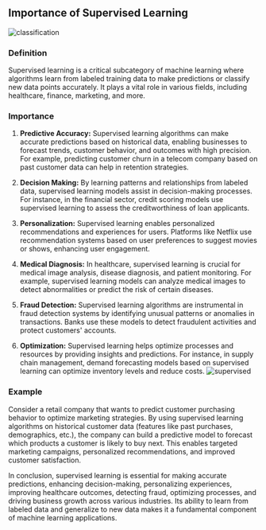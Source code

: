 ## Importance of Supervised Learning

![classification](https://www.simplilearn.com/ice9/free_resources_article_thumb/Supervised_ML_3.PNG)

### Definition

Supervised learning is a critical subcategory of machine learning where algorithms learn from labeled training data to make predictions or classify new data points accurately. It plays a vital role in various fields, including healthcare, finance, marketing, and more.

### Importance

1. **Predictive Accuracy:** Supervised learning algorithms can make accurate predictions based on historical data, enabling businesses to forecast trends, customer behavior, and outcomes with high precision. For example, predicting customer churn in a telecom company based on past customer data can help in retention strategies.

2. **Decision Making:** By learning patterns and relationships from labeled data, supervised learning models assist in decision-making processes. For instance, in the financial sector, credit scoring models use supervised learning to assess the creditworthiness of loan applicants.

3. **Personalization:** Supervised learning enables personalized recommendations and experiences for users. Platforms like Netflix use recommendation systems based on user preferences to suggest movies or shows, enhancing user engagement.

4. **Medical Diagnosis:** In healthcare, supervised learning is crucial for medical image analysis, disease diagnosis, and patient monitoring. For example, supervised learning models can analyze medical images to detect abnormalities or predict the risk of certain diseases.

5. **Fraud Detection:** Supervised learning algorithms are instrumental in fraud detection systems by identifying unusual patterns or anomalies in transactions. Banks use these models to detect fraudulent activities and protect customers' accounts.

6. **Optimization:** Supervised learning helps optimize processes and resources by providing insights and predictions. For instance, in supply chain management, demand forecasting models based on supervised learning can optimize inventory levels and reduce costs.
   ![supervised](https://static.javatpoint.com/tutorial/machine-learning/images/supervised-machine-learning.png)

### Example

Consider a retail company that wants to predict customer purchasing behavior to optimize marketing strategies. By using supervised learning algorithms on historical customer data (features like past purchases, demographics, etc.), the company can build a predictive model to forecast which products a customer is likely to buy next. This enables targeted marketing campaigns, personalized recommendations, and improved customer satisfaction.

In conclusion, supervised learning is essential for making accurate predictions, enhancing decision-making, personalizing experiences, improving healthcare outcomes, detecting fraud, optimizing processes, and driving business growth across various industries. Its ability to learn from labeled data and generalize to new data makes it a fundamental component of machine learning applications.
